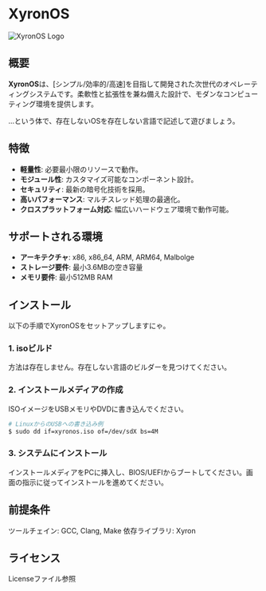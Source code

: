 # XyronOS

![XyronOS Logo](path/to/logo.png)

## 概要

**XyronOS**は、[シンプル/効率的/高速]を目指して開発された次世代のオペレーティングシステムです。柔軟性と拡張性を兼ね備えた設計で、モダンなコンピューティング環境を提供します。

...という体で、存在しないOSを存在しない言語で記述して遊びましょう。

## 特徴

- **軽量性**: 必要最小限のリソースで動作。
- **モジュール性**: カスタマイズ可能なコンポーネント設計。
- **セキュリティ**: 最新の暗号化技術を採用。
- **高いパフォーマンス**: マルチスレッド処理の最適化。
- **クロスプラットフォーム対応**: 幅広いハードウェア環境で動作可能。

## サポートされる環境

- **アーキテクチャ**: x86, x86_64, ARM, ARM64, Malbolge
- **ストレージ要件**: 最小3.6MBの空き容量
- **メモリ要件**: 最小512MB RAM

## インストール

以下の手順でXyronOSをセットアップしますにゃ。

### 1. isoビルド

方法は存在しません。存在しない言語のビルダーを見つけてください。

### 2. インストールメディアの作成

ISOイメージをUSBメモリやDVDに書き込んでください。

```bash
# LinuxからのUSBへの書き込み例
$ sudo dd if=xyronos.iso of=/dev/sdX bs=4M
```

### 3. システムにインストール

インストールメディアをPCに挿入し、BIOS/UEFIからブートしてください。画面の指示に従ってインストールを進めてください。

## 前提条件
ツールチェイン: GCC, Clang, Make
依存ライブラリ: Xyron

## ライセンス
Licenseファイル参照
